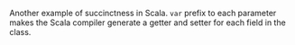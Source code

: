 
Another example of succinctness in Scala.
`var` prefix to each parameter makes the Scala compiler generate a getter and
setter for each field in the class.
